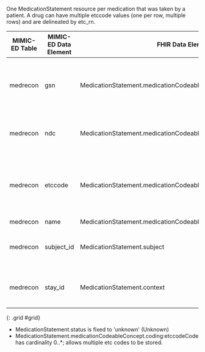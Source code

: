 One MedicationStatement resource per medication that was taken by a patient. A drug can have multiple etccode values (one per row, multiple rows) and are delineated by etc_rn. 

|MIMIC-ED Table|MIMIC-ED Data Element|FHIR Data Element|FHIR Profile|Notes| 
|---|---|---|---|---|
|medrecon|gsn|MedicationStatement.medicationCodeableConcept.coding:gsnCode|MimicMedicationStatementED|MIMIC code system. This is a sliced element, gsn codes are captured in the gsnCode slice.|
|medrecon|ndc|MedicationStatement.medicationCodeableConcept.coding:ndcCode|MimicMedicationStatementED|This is a sliced element, ndc codes are captured in the ndcCode slice.|
|medrecon|etccode|MedicationStatement.medicationCodeableConcept.coding:etccodeCode|MimicMedicationStatementED|MIMIC code system. This is a sliced element, etc codes are captured in the etccodeCode slice.|
|medrecon|name|MedicationStatement.medicationCodeableConcept.text|MimicMedicationStatementED||
|medrecon|subject_id|MedicationStatement.subject|MimicMedicationStatementED|Links to a MimicPatient with corresponding identifier|
|medrecon|stay_id|MedicationStatement.context|MimicMedicationStatementED|Links to a MimicEncounter with corresponding identifier|
{: .grid #grid}

* MedicationStatement.status is fixed to 'unknown' (Unknown)
* MedicationStatement.medicationCodeableConcept.coding:etccodeCode has cardinality 0..*; allows multiple etc codes to be stored. 